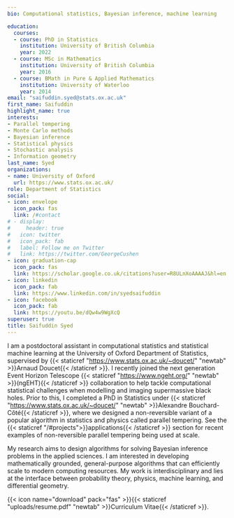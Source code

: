 ```yaml
---
bio: Computational statistics, Bayesian inference, machine learning

education:
  courses:
  - course: PhD in Statistics
    institution: University of British Columbia
    year: 2022
  - course: MSc in Mathematics
    institution: University of British Columbia
    year: 2016
  - course: BMath in Pure & Applied Mathematics
    institution: University of Waterloo
    year: 2014
email: "saifuddin.syed@stats.ox.ac.uk"
first_name: Saifuddin
highlight_name: true
interests:
- Parallel tempering
- Monte Carlo methods
- Bayesian inference
- Statistical physics
- Stochastic analysis
- Information geometry
last_name: Syed
organizations:
- name: University of Oxford
  url: https://www.stats.ox.ac.uk/
role: Department of Statistics
social:
- icon: envelope
  icon_pack: fas
  link: /#contact
# - display:
#     header: true
#   icon: twitter
#   icon_pack: fab
#   label: Follow me on Twitter
#   link: https://twitter.com/GeorgeCushen
- icon: graduation-cap
  icon_pack: fas
  link: https://scholar.google.co.uk/citations?user=R8ULnXoAAAAJ&hl=en
- icon: linkedin
  icon_pack: fab
  link: https://www.linkedin.com/in/syedsaifuddin
- icon: facebook
  icon_pack: fab
  link: https://youtu.be/dQw4w9WgXcQ
superuser: true
title: Saifuddin Syed
---
```


I am a postdoctoral assistant in computational statistics and statistical machine learning at the University of Oxford Department of Statistics, supervised by {{< staticref "https://www.stats.ox.ac.uk/~doucet/" "newtab" >}}Arnaud Doucet{{< /staticref >}}. I recently joined the next generation Event Horizon Telescope {{< staticref "https://www.ngeht.org/" "newtab" >}}(ngEHT){{< /staticref >}} collaboration to help tackle computational statistical challenges when modelling and imaging supermassive black holes. Prior to this, I completed a PhD in Statistics under {{< staticref "https://www.stats.ox.ac.uk/~doucet/" "newtab" >}}Alexandre Bouchard-Côté{{< /staticref >}}, where we designed a non-reversible variant of a popular algorithm in statistics and physics called parallel tempering. See the {{< staticref "/#projects">}}applications{{< /staticref >}} section for recent examples of non-reversible parallel tempering being used at scale.


My research aims to design algorithms for solving Bayesian inference problems in the applied sciences. I am interested in developing mathematically grounded, general-purpose algorithms that can efficiently scale to modern computing resources. My work is interdisciplinary and lies at the interface between probability theory, physics, machine learning, and differential geometry.



{{< icon name="download" pack="fas" >}}{{< staticref "uploads/resume.pdf" "newtab" >}}Curriculum Vitae{{< /staticref >}}.
